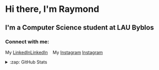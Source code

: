 # Hi there, I'm Raymond 


## I'm a Computer Science student at LAU Byblos



### Connect with me:


My [LinkedIn](https://linkedin.com/in/raymondsaliba1#gh-light-mode-only)[LinkedIn](https://linkedin.com/in/raymondsaliba1#gh-dark-mode-only)
&nbsp;&nbsp;
My [Instagram](https://instagram.com/raymond_saliba#gh-light-mode-only)
[Instagram](https://instagram.com/raymond_saliba#gh-dark-mode-only)


<details>
  <summary>:zap: GitHub Stats</summary>

  <img align="left" alt="RaySaliba's GitHub Stats" src="https://github-readme-stats.vercel.app/api?username=RaySaliba&show_icons=true&hide_border=false&title_color=ff652f&icon_color=FFE400&bg_color=09131B&text_color=ffffff&border_color=0c1a25" />

</details>

[instagram]: https://instagram.com/raymond_saliba
[linkedin]: https://linkedin.com/in/raymondsaliba1
